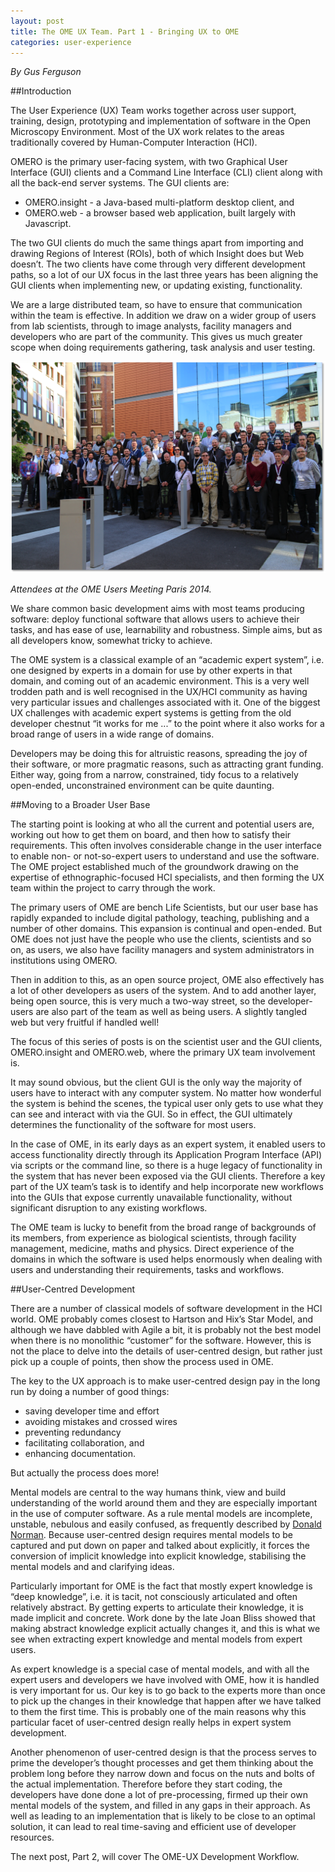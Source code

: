 ```yaml
---
layout: post
title: The OME UX Team. Part 1 - Bringing UX to OME
categories: user-experience
---
```

*By Gus Ferguson*

##Introduction

The User Experience (UX) Team works together across user support, training, design, prototyping and implementation of software in the Open Microscopy Environment. Most of the UX work relates to the areas traditionally covered by Human-Computer Interaction (HCI).

OMERO is the primary user-facing system, with two Graphical User Interface (GUI) clients and a Command Line Interface (CLI) client along with all the back-end server systems. The GUI clients are: 

- OMERO.insight - a Java-based multi-platform desktop client, and 
- OMERO.web - a browser based web application, built largely with Javascript. 

The two GUI clients do much the same things apart from importing and drawing Regions of Interest (ROIs), both of which Insight does but Web doesn’t. The two clients have come through very different development paths, so a lot of our UX focus in the last three years has been aligning the GUI clients when implementing new, or updating existing, functionality.

We are a large distributed team, so have to ensure that communication within the team is effective. In addition we draw on a wider group of users from lab scientists, through to image analysts, facility managers and developers who are part of the community. This gives us much greater scope when doing requirements gathering, task analysis and user testing.

<img src="/images/users-meeting-2014.png" alt="Photo of all the attendees at the OME Users Meeting Paris 2014" style="width: 600px;"/>

*Attendees at the OME Users Meeting Paris 2014.*

We share common basic development aims with most teams producing software: deploy functional software that allows users to achieve their tasks, and has ease of use, learnability and robustness. Simple aims, but as all developers know, somewhat tricky to achieve.

The OME system is a classical example of an “academic expert system”, i.e. one designed by experts in a domain for use by other experts in that domain, and coming out of an academic environment. This is a very well trodden path and is well recognised in the UX/HCI community as having very particular issues and challenges associated with it. One of the biggest UX challenges with academic expert systems is getting from the old developer chestnut “it works for me ...” to the point where it also works for a broad range of users in a wide range of domains.

Developers may be doing this for altruistic reasons, spreading the joy of their software, or more pragmatic reasons, such as attracting grant funding. Either way, going from a narrow, constrained, tidy focus to a relatively open-ended, unconstrained environment can be quite daunting.

##Moving to a Broader User Base

The starting point is looking at who all the current and potential users are, working out how to get them on board, and then how to satisfy their requirements. This often involves considerable change in the user interface to enable non- or not-so-expert users to understand and use the software. The OME project established much of the groundwork drawing on the expertise of ethnographic-focused HCI specialists, and then forming the UX team within the project to carry through the work.

The primary users of OME are bench Life Scientists, but our user base has rapidly expanded to include digital pathology, teaching, publishing and a number of other domains. This expansion is continual and open-ended. But OME does not just have the people who use the clients, scientists and so on, as users, we also have facility managers and system administrators in institutions using OMERO. 

Then in addition to this, as an open source project, OME also effectively has a lot of other developers as users of the system. And to add another layer, being open source, this is very much a two-way street, so the developer-users are also part of the team as well as being users. A slightly tangled web but very fruitful if handled well!

The focus of this series of posts is on the scientist user and the GUI clients, OMERO.insight and OMERO.web, where the primary UX team involvement is. 

It may sound obvious, but the client GUI is the only way the majority of users have to interact with any computer system. No matter how wonderful the system is behind the scenes, the typical user only gets to use what they can see and interact with via the GUI. So in effect, the GUI ultimately determines the functionality of the software for most users.

In the case of OME, in its early days as an expert system, it enabled users to access functionality directly through its Application Program Interface (API) via scripts or the command line, so there is a huge legacy of functionality in the system that has never been exposed via the GUI clients. Therefore a key part of the UX team’s task is to identify and help incorporate new workflows into the GUIs that expose currently unavailable functionality, without significant disruption to any existing workflows.

The OME team is lucky to benefit from the broad range of backgrounds of its members, from experience as biological scientists, through facility management, medicine, maths  and physics. Direct experience of the domains in which the software is used helps enormously when dealing with users and understanding their requirements, tasks and workflows.

##User-Centred Development

There are a number of classical models of software development in the HCI world. OME probably comes closest to Hartson and Hix’s  Star Model, and although we have dabbled with Agile a bit, it is probably not the best model when there is no monolithic “customer” for the software. However, this is not the place to delve into the details of user-centred design, but rather just pick up a couple of points, then show the process used in OME.

The key to the UX approach is to make user-centred design pay in the long run by doing a number of good things: 

- saving developer time and effort
- avoiding mistakes and crossed wires
- preventing redundancy
- facilitating collaboration, and 
- enhancing documentation.

But actually the process does more! 

Mental models are central to the way humans think, view and build understanding of the world around them and they are especially important in the use of computer software. As a rule mental models are incomplete, unstable, nebulous and easily confused, as frequently described by [Donald Norman](http://www.jnd.org). Because user-centred design requires mental models to be captured and put down on paper and talked about explicitly, it forces the conversion of implicit knowledge into explicit knowledge, stabilising the mental models and and clarifying ideas. 

Particularly important for OME is the fact that mostly expert knowledge is “deep knowledge”, i.e. it is tacit, not consciously articulated and often relatively abstract. By getting experts to articulate their knowledge, it is made implicit and concrete. Work done by the late Joan Bliss showed that making abstract knowledge explicit actually changes it, and this is what we see when extracting expert knowledge and mental models from expert users.

As expert knowledge is a special case of mental models, and with all the expert users and developers we have involved with OME, how it is handled is very important for us. Our key is to go back to the experts more than once to pick up the changes in their knowledge that happen after we have talked to them the first time. This is probably one of the main reasons why this particular facet of user-centred design really helps in expert system development. 

Another phenomenon of user-centred design is that the process serves to prime the developer’s thought processes and get them thinking about the problem long before they narrow down and focus on the nuts and bolts of the actual implementation. Therefore before they start coding, the developers have done done a lot of pre-processing, firmed up their own mental models of the system, and filled in any gaps in their approach. As well as leading to an implementation that is likely to be close to an optimal solution, it can lead to real time-saving and efficient use of developer resources.

The next post, Part 2, will cover The OME-UX Development Workflow.